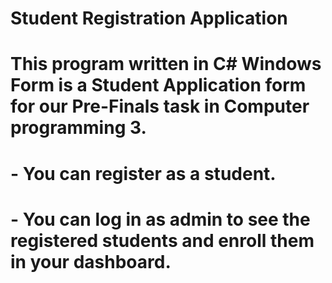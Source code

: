 # Student Registration Application
# This program written in C# Windows Form is a Student Application form for our Pre-Finals task in Computer programming 3.
# - You can register as a student.
# - You can log in as admin to see the registered students and enroll them in your dashboard.
